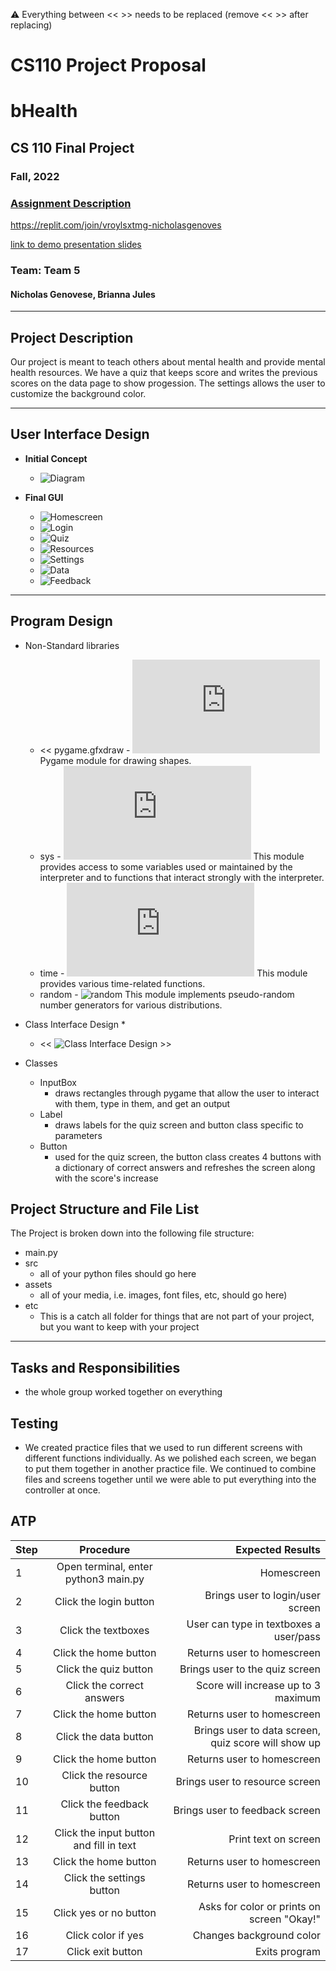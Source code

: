 :warning: Everything between << >> needs to be replaced (remove << >> after replacing)
# CS110 Project Proposal
# bHealth
## CS 110 Final Project
### Fall, 2022
### [Assignment Description](https://docs.google.com/document/d/1H4R6yLL7som1lglyXWZ04RvTp_RvRFCCBn6sqv-82ps/edit?usp=sharing)

https://replit.com/join/vroylsxtmg-nicholasgenoves

[link to demo presentation slides](#)

### Team: Team 5
#### Nicholas Genovese, Brianna Jules

***

## Project Description

Our project is meant to teach others about mental health and provide mental health resources. We have a quiz that keeps score and writes the previous scores on the data page to show progession. The settings allows the user to customize the background color.
***    

## User Interface Design

- **Initial Concept**
  - ![Diagram](IMG_07742.jpeg) 
   
    
- **Final GUI**
  - ![Homescreen](homescreensc.png)
  - ![Login](loginsc.png)
  - ![Quiz](quizsc.png)
  - ![Resources](resourcessc.png) 
  - ![Settings](settingssc.png)
  - ![Data](datasc.png)
  - ![Feedback](feedbacksc.png)
***        

## Program Design

* Non-Standard libraries
    * << pygame.gfxdraw - ![pygame.gfxdraw](https://www.pygame.org/docs/ref/gfxdraw.html)
      Pygame module for drawing shapes. 
    * sys - ![sys](https://docs.python.org/3/library/sys.html)
      This module provides access to some variables used or maintained by the interpreter and to functions that interact strongly with the interpreter. 
    * time - ![time](https://docs.python.org/3/library/time.html)
      This module provides various time-related functions. 
    * random - ![random]([](https://docs.python.org/3/library/random.html))
      This module implements pseudo-random number generators for various distributions. 
* Class Interface Design
  * 
    * << ![Class Interface Design](assets/IMG_07742.jpeg) >>
        
* Classes
    * InputBox
      * draws rectangles through pygame that allow the user to interact with them, type in them, and get an output
    * Label
      * draws labels for the quiz screen and button class specific to parameters
    * Button
      * used for the quiz screen, the button class creates 4 buttons with a dictionary of correct answers and refreshes the screen along with the score's increase

## Project Structure and File List

The Project is broken down into the following file structure:

* main.py
* src
    * all of your python files should go here
* assets
    * all of your media, i.e. images, font files, etc, should go here)
* etc
    * This is a catch all folder for things that are not part of your project, but you want to keep with your project 


***

## Tasks and Responsibilities 

   * the whole group worked together on everything

## Testing

* We created practice files that we used to run different screens with different functions individually. As we polished each screen, we began to put them together in another practice file. We continued to combine files and screens together until we were able to put everything into the controller at once.

## ATP

| Step                 |Procedure             |Expected Results                   |
|----------------------|:--------------------:|----------------------------------:|
|  1                   | Open terminal, enter python3 main.py  |Homescreen  |
|  2          | Click the login button | Brings user to login/user screen|
|  3          | Click the textboxes    |  User can type in textboxes a user/pass |
|  4          | Click the home button  | Returns user to homescreen        |
|  5          | Click the quiz button  | Brings user to the quiz screen    |
|  6          | Click the correct answers | Score will increase up to 3 maximum |
|  7          | Click the home button  | Returns user to homescreen        |
|  8          | Click the data button  | Brings user to data screen, quiz score will show up |
|  9         | Click the home button  | Returns user to homescreen         |
| 10      |Click the resource button| Brings user to resource screen|
| 11      |Click the feedback button| Brings user to feedback screen|
| 12      |Click the input button and fill in text | Print text on screen|
|  13          | Click the home button  | Returns user to homescreen        |
|  14          | Click the settings button  | Returns user to homescreen        |
|  15          | Click yes or no button  | Asks for color or prints on screen "Okay!"        |
| 16           | Click color if yes | Changes background color       |
| 17           | Click exit button | Exits program      |


